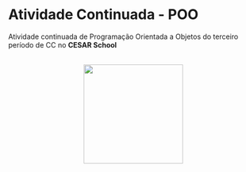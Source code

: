 # Atividade Continuada - POO
Atividade continuada de Programação Orientada a Objetos do terceiro período de CC no <strong>CESAR School</strong>
<br /><br />

<div align="center">
<img src="https://media.giphy.com/media/1U4S8219ByoGk/giphy.gif" width="200px"/>
</div>

